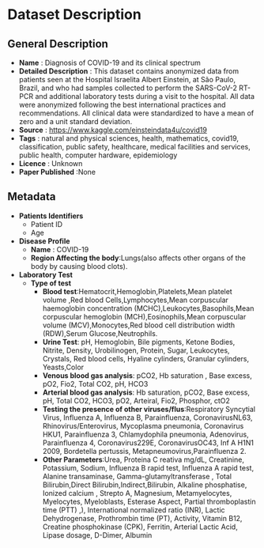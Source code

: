 Dataset Description
===================
General Description
-------------------
* __Name__ : Diagnosis of COVID-19 and its clinical spectrum
* __Detailed Description__ : This dataset contains anonymized data from patients seen at the Hospital Israelita Albert Einstein, at São Paulo, Brazil, and who had samples collected to perform the SARS-CoV-2 RT-PCR and additional laboratory tests during a visit to the hospital. All data were anonymized following the best international practices and recommendations. All clinical data were standardized to have a mean of zero and a unit standard deviation.
*	__Source__ : https://www.kaggle.com/einsteindata4u/covid19
*	__Tags__ : natural and physical sciences, health, mathematics, covid19, classification, public safety, healthcare, medical facilities and services, public health, computer hardware, epidemiology
* __Licence__ : Unknown
* __Paper Published__ :None

Metadata
--------
*	__Patients Identifiers__
    * Patient ID
    * Age
*	__Disease Profile__
    * __Name__ : COVID-19
    * __Region Affecting the body__:Lungs(also affects other organs of the body  by causing blood clots).
* __Laboratory Test__
  * __Type of test__
    * __Blood test__:Hematocrit,Hemoglobin,Platelets,Mean platelet volume ,Red blood Cells,Lymphocytes,Mean corpuscular haemoglobin concentration (MCHC),Leukocytes,Basophils,Mean corpuscular hemoglobin (MCH),Eosinophils,Mean corpuscular volume (MCV),Monocytes,Red blood cell distribution width (RDW),Serum Glucose,Neutrophils.
    *	__Urine Test__: pH, Hemoglobin, Bile pigments, Ketone Bodies, Nitrite, Density, Urobilinogen, Protein, Sugar, Leukocytes, Crystals, Red blood cells, Hyaline cylinders, Granular cylinders, Yeasts,Color
    *	__Venous blood gas analysis__:  pCO2, Hb saturation , Base excess, pO2, Fio2, Total CO2, pH, HCO3 
    *	__Arterial blood gas analysis__: Hb saturation, pCO2, Base excess, pH, Total CO2, HCO3, pO2, Arteiral, Fio2, Phosphor, ctO2 
    * __Testing the presence of other viruses/flus__:Respiratory Syncytial Virus, Influenza A, Influenza B, Parainfluenza, CoronavirusNL63, Rhinovirus/Enterovirus, Mycoplasma pneumonia, Coronavirus HKU1, Parainfluenza 3, Chlamydophila pneumonia, Adenovirus, Parainfluenza 4, Coronavirus229E, CoronavirusOC43, Inf A H1N1 2009, Bordetella pertussis, Metapneumovirus,Parainfluenza 2.
    * __Other Parameters__:Urea, Proteina C reativa mg/dL, Creatinine, Potassium, Sodium, Influenza B rapid test, Influenza A rapid test, Alanine transaminase, Gamma-glutamyltransferase , Total Bilirubin,Direct Bilirubin,Indirect,Bilirubin, Alkaline phosphatise, Ionized calcium , Strepto A, Magnesium, Metamyelocytes, Myelocytes, Myeloblasts, Esterase Aspect, Partial thromboplastin time (PTT) ,), International normalized ratio (INR), Lactic Dehydrogenase, Prothrombin time (PT), Activity, Vitamin B12, Creatine phosphokinase (CPK), Ferritin, Arterial Lactic Acid, Lipase dosage, D-Dimer, Albumin
